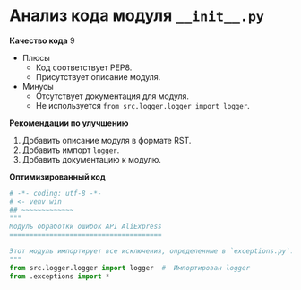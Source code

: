 # Анализ кода модуля `__init__.py`

**Качество кода**
9
- Плюсы
    - Код соответствует PEP8.
    - Присутствует описание модуля.
- Минусы
    - Отсутствует документация для модуля.
    - Не используется `from src.logger.logger import logger`.

**Рекомендации по улучшению**
1. Добавить описание модуля в формате RST.
2. Добавить импорт `logger`.
3. Добавить документацию к модулю.

**Оптимизированный код**

```python
# -*- coding: utf-8 -*-
# <- venv win
## ~~~~~~~~~~~~~
"""
Модуль обработки ошибок API AliExpress
======================================

Этот модуль импортирует все исключения, определенные в `exceptions.py`.
"""
from src.logger.logger import logger  #  Импортирован logger
from .exceptions import *
```